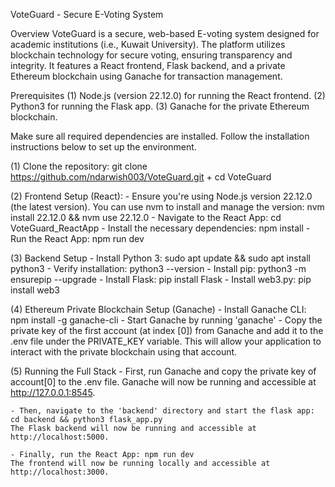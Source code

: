 VoteGuard - Secure E-Voting System

Overview
VoteGuard is a secure, web-based E-voting system designed for academic institutions (i.e., Kuwait University). The platform utilizes blockchain technology for secure voting, ensuring transparency and integrity. It features a React frontend, Flask backend, and a private Ethereum blockchain using Ganache for transaction management.

Prerequisites
(1) Node.js (version 22.12.0) for running the React frontend.
(2) Python3 for running the Flask app.
(3) Ganache for the private Ethereum blockchain.

Make sure all required dependencies are installed. Follow the installation instructions below to set up the environment.

(1) Clone the repository: git clone https://github.com/ndarwish003/VoteGuard.git + cd VoteGuard

(2) Frontend Setup (React):
    - Ensure you're using Node.js version 22.12.0 (the latest version). You can use nvm to install and manage the version: nvm install 22.12.0 && nvm use 22.12.0
    - Navigate to the React App: cd VoteGuard_ReactApp
    - Install the necessary dependencies: npm install
    - Run the React App: npm run dev

(3) Backend Setup
    - Install Python 3: sudo apt update && sudo apt install python3
    - Verify installation: python3 --version
    - Install pip: python3 -m ensurepip --upgrade
    - Install Flask: pip install Flask
    - Install web3.py: pip install web3

(4) Ethereum Private Blockchain Setup (Ganache)
    - Install Ganache CLI: npm install -g ganache-cli
    - Start Ganache by running 'ganache'
    - Copy the private key of the first account (at index [0]) from Ganache and add it to the .env file under the PRIVATE_KEY variable.  This will allow your application to interact with the private blockchain using that account.

(5) Running the Full Stack
    - First, run Ganache and copy the private key of account[0] to the .env file.
    Ganache will now be running and accessible at http://127.0.0.1:8545.

    - Then, navigate to the 'backend' directory and start the flask app: cd backend && python3 flask_app.py
    The Flask backend will now be running and accessible at http://localhost:5000.

    - Finally, run the React App: npm run dev
    The frontend will now be running locally and accessible at http://localhost:3000.
